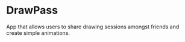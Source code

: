 # DrawPass
App that allows users to share drawing sessions amongst friends and create simple animations.
